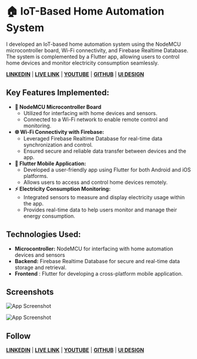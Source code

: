 
# 🏠 IoT-Based Home Automation System

I developed an IoT-based home automation system using the NodeMCU microcontroller board, Wi-Fi connectivity, and Firebase Realtime Database. The system is complemented by a Flutter app, allowing users to control home devices and monitor electricity consumption seamlessly.

[**LINKEDIN**](https://www.linkedin.com/in/mrnitishkr/) | [**LIVE LINK**](https://mrnitishroy.github.io/Sampark/) | [**YOUTUBE**](https://www.youtube.com/watch?v=ezhBkc_gHDs&list=PLe9ZTrJrS7SmYGBICVGMUMoIVz2Jf9zeq&pp=iAQB) |  [**GITHUB**](https://github.com/MrNitishroy) | 
[**UI DESIGN**](https://www.figma.com/design/C9SJW6Fxn2INXkwK4IfId5/SMPARK?node-id=83-79&t=6lNkQGaNfEhq82xa-1)
## Key Features Implemented:

- **🔧 NodeMCU Microcontroller Board**
    - Utilized for interfacing with home devices and sensors.
    - Connected to a Wi-Fi network to enable remote control and monitoring.
- **🌐 Wi-Fi Connectivity with Firebase:**
    - Leveraged Firebase Realtime Database for real-time data synchronization and control.
    - Ensured secure and reliable data transfer between devices and the app.
- **📱 Flutter Mobile Application:**
    - Developed a user-friendly app using Flutter for both Android and iOS platforms.
    - Allows users to access and control home devices remotely.
- **⚡ Electricity Consumption Monitoring:**
    - Integrated sensors to measure and display electricity usage within the app.
    - Provides real-time data to help users monitor and manage their energy consumption.

## Technologies Used:
- **Microcontroller:**  NodeMCU for interfacing with home automation devices and sensors
- **Backend:** Firebase Realtime Database for secure and real-time data storage and retrieval.
- **Frontend** :  Flutter for developing a cross-platform mobile application.
## Screenshots

![App Screenshot](https://blogger.googleusercontent.com/img/b/R29vZ2xl/AVvXsEhi9zbePhk6EIXJ_v9QU0cnxMHNKcHzGV0GGaFtmrcKrmA1WJC63JvWzICJ5xbifjrpyfrTrh9Du0wSbaZrC9MbXT0WuSgHwMVUQ1qHyWqdt4AXGFz7-2l29pYAidhO5uIUMCuefZJBmTOTl0EQQkpSbaB5WddXQWykMLKb0bP89hYLo3TvmydOJoQXZX2_/s3889/Automation.png)

![App Screenshot](https://blogger.googleusercontent.com/img/b/R29vZ2xl/AVvXsEhtXIANfiar5zS2k3X255jO5ErhRao07fGNjGNARhs84Wq2SlfiPiawpK_51FhHWUVsFV48taaAuLx9iBYlnIvCUUjEuQeUVUuMcv_RohTHg6AERMHZWOnkk81shjfDoIx9dO8C_HqRYoETpU-b6GyMvOO-_jtOdazAqbxKnkkuKtJ2M5zCybcrym1doACU/s1974/MacBook%20Pro%2016_%20-%202.png)




## Follow
[**LINKEDIN**](https://www.linkedin.com/in/mrnitishkr/) | [**LIVE LINK**](https://mrnitishroy.github.io/Sampark/) | [**YOUTUBE**](https://www.youtube.com/watch?v=ezhBkc_gHDs&list=PLe9ZTrJrS7SmYGBICVGMUMoIVz2Jf9zeq&pp=iAQB) |  [**GITHUB**](https://github.com/MrNitishroy) | 
[**UI DESIGN**](https://www.figma.com/design/C9SJW6Fxn2INXkwK4IfId5/SMPARK?node-id=83-79&t=6lNkQGaNfEhq82xa-1)
